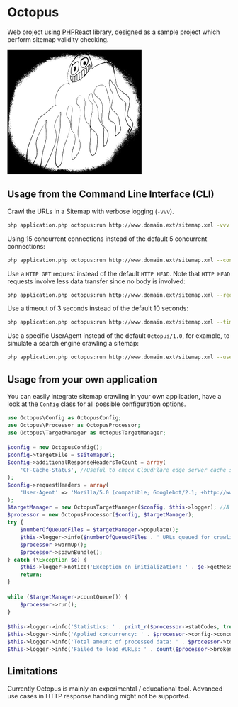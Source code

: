 # Octopus
Web project using [PHPReact](https://github.com/reactphp/react) library, designed as a sample project which perform sitemap validity checking.

![Logo](logo-medium.png)

## Usage from the Command Line Interface (CLI)

Crawl the URLs in a Sitemap with verbose logging (`-vvv`).

```bash
php application.php octopus:run http://www.domain.ext/sitemap.xml -vvv
```

Using 15 concurrent connections instead of the default 5 concurrent connections:

```bash
php application.php octopus:run http://www.domain.ext/sitemap.xml --concurrency 15 -vvv
```

Use a `HTTP GET` request instead of the default `HTTP HEAD`. Note that `HTTP HEAD` requests involve less data transfer since no body is involved:

```bash
php application.php octopus:run http://www.domain.ext/sitemap.xml --requestType GET -vvv
```

Use a timeout of 3 seconds instead of the default 10 seconds:

```bash
php application.php octopus:run http://www.domain.ext/sitemap.xml --timeout 3 -vvv
```

Use a specific UserAgent instead of the default `Octopus/1.0`, for example, to simulate a search engine crawling a sitemap:

```bash
php application.php octopus:run http://www.domain.ext/sitemap.xml --userAgent 'Mozilla/5.0 (compatible; Googlebot/2.1; +http://www.google.com/bot.html)' -vvv
```

## Usage from your own application
You can easily integrate sitemap crawling in your own application, have a look at the `Config` class for all possible configuration options.

```php
use Octopus\Config as OctopusConfig;
use Octopus\Processor as OctopusProcessor;
use Octopus\TargetManager as OctopusTargetManager;

$config = new OctopusConfig();
$config->targetFile = $sitemapUrl;
$config->additionalResponseHeadersToCount = array(
    'CF-Cache-Status', //Useful to check CloudFlare edge server cache status
);
$config->requestHeaders = array(
    'User-Agent' => 'Mozilla/5.0 (compatible; Googlebot/2.1; +http://www.google.com/bot.html)', //Simulate Google's webcrawler
);
$targetManager = new OctopusTargetManager($config, $this->logger); //A [PSR3 Logger](https://www.php-fig.org/psr/psr-3/) can be injected if required
$processor = new OctopusProcessor($config, $targetManager);
try {
    $numberOfQueuedFiles = $targetManager->populate();
    $this->logger->info($numberOfQueuedFiles . ' URLs queued for crawling');
    $processor->warmUp();
    $processor->spawnBundle();
} catch (\Exception $e) {
    $this->logger->notice('Exception on initialization: ' . $e->getMessage());
    return;
}

while ($targetManager->countQueue()) {
    $processor->run();
}

$this->logger->info('Statistics: ' . print_r($processor->statCodes, true));
$this->logger->info('Applied concurrency: ' . $processor->config->concurrency);
$this->logger->info('Total amount of processed data: ' . $processor->totalData);
$this->logger->info('Failed to load #URLs: ' . count($processor->brokenUrls));
```

## Limitations
Currently Octopus is mainly an experimental / educational tool. Advanced use cases in HTTP response handling might not be supported.

